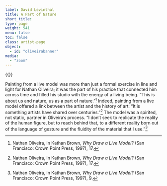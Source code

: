 ```yaml
---
label: David Levinthal
title: A Part of Nature
short_title:
type: page
weight: 541
menu: false
toc: false
class: artist-page
object:
  - id: "oliveirabanner"
media:
  - "zoom"
---
```

{{<q-figure id="oliveirabanner">}}

Painting from a live model was more than just a formal exercise in line and light for Nathan Oliveira; it was the part of his practice that connected him across time and filled his studio with the energy of a living being. “This is about us and nature, us as a part of nature.”[^1] Indeed, painting from a live model offered a link between the artist and the history of art: “It is something artists have shared over centuries.”[^2] The model was a spirited, not static, partner in Oliveira’s process. “I don’t seek to replicate the reality of the human figure, but to reach behind that, to a different reality born out of the language of gesture and the fluidity of the material that I use.”[^3]

[^1]: Nathan Oliveira, in Kathan Brown, *Why Draw a Live Model?* (San Francisco: Crown Point Press, 1997), 17.

[^2]: Nathan Oliveira, in Kathan Brown, *Why Draw a Live Model?* (San Francisco: Crown Point Press, 1997), 17.

[^3]: Nathan Oliveira, in Kathan Brown, *Why Draw a Live Model?* (San Francisco: Crown Point Press, 1997), 9.
